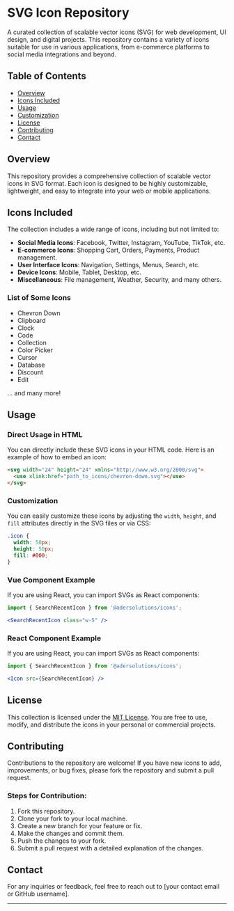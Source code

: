 
# SVG Icon Repository

A curated collection of scalable vector icons (SVG) for web development, UI design, and digital projects. This repository contains a variety of icons suitable for use in various applications, from e-commerce platforms to social media integrations and beyond.

## Table of Contents

- [Overview](#overview)
- [Icons Included](#icons-included)
- [Usage](#usage)
- [Customization](#customization)
- [License](#license)
- [Contributing](#contributing)
- [Contact](#contact)

## Overview

This repository provides a comprehensive collection of scalable vector icons in SVG format. Each icon is designed to be highly customizable, lightweight, and easy to integrate into your web or mobile applications.

## Icons Included

The collection includes a wide range of icons, including but not limited to:

- **Social Media Icons**: Facebook, Twitter, Instagram, YouTube, TikTok, etc.
- **E-commerce Icons**: Shopping Cart, Orders, Payments, Product management.
- **User Interface Icons**: Navigation, Settings, Menus, Search, etc.
- **Device Icons**: Mobile, Tablet, Desktop, etc.
- **Miscellaneous**: File management, Weather, Security, and many others.

### List of Some Icons

- Chevron Down
- Clipboard
- Clock
- Code
- Collection
- Color Picker
- Cursor
- Database
- Discount
- Edit

... and many more!

## Usage

### Direct Usage in HTML

You can directly include these SVG icons in your HTML code. Here is an example of how to embed an icon:

```html
<svg width="24" height="24" xmlns="http://www.w3.org/2000/svg">
  <use xlink:href="path_to_icons/chevron-down.svg"></use>
</svg>
```

### Customization

You can easily customize these icons by adjusting the `width`, `height`, and `fill` attributes directly in the SVG files or via CSS:

```css
.icon {
  width: 50px;
  height: 50px;
  fill: #000;
}
```

### Vue Component Example

If you are using React, you can import SVGs as React components:

```jsx
import { SearchRecentIcon } from '@adersolutions/icons';

<SearchRecentIcon class="w-5" />
```

### React Component Example

If you are using React, you can import SVGs as React components:

```jsx
import { SearchRecentIcon } from '@adersolutions/icons';

<Icon src={SearchRecentIcon} />
```

## License

This collection is licensed under the [MIT License](LICENSE). You are free to use, modify, and distribute the icons in your personal or commercial projects.

## Contributing

Contributions to the repository are welcome! If you have new icons to add, improvements, or bug fixes, please fork the repository and submit a pull request.

### Steps for Contribution:

1. Fork this repository.
2. Clone your fork to your local machine.
3. Create a new branch for your feature or fix.
4. Make the changes and commit them.
5. Push the changes to your fork.
6. Submit a pull request with a detailed explanation of the changes.

## Contact

For any inquiries or feedback, feel free to reach out to [your contact email or GitHub username].

---